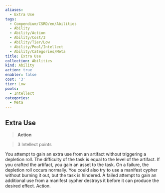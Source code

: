 ```yaml
---
aliases:
  - Extra Use
tags:
  - Compendium/CSRD/en/Abilities
  - Ability
  - Ability/Action
  - Ability/Cost/3
  - Ability/Tier/Low
  - Ability/Pool/Intellect
  - Ability/Categories/Meta
title: Extra Use
collection: Abilities
kind: Ability
action: true
enabler: false
cost: '3'
tier: Low
pools:
  - Intellect
categories:
  - Meta
---
```

## Extra Use    
>**Action**    
>3 Intellect points  
    
You attempt to gain an extra use from an artifact without triggering a depletion roll. The difficulty of the task is equal to the level of the artifact. If you crafted the artifact, you gain an asset to the task. On a failure, the depletion roll occurs normally. You could also try to use a manifest cypher without burning it out, but the task is hindered. A failed attempt to gain an additional use from a manifest cypher destroys it before it can produce the desired effect. Action.